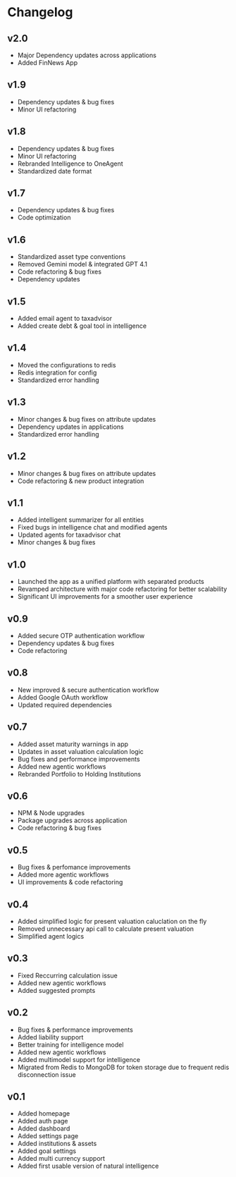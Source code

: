 # Changelog

## v2.0

- Major Dependency updates across applications
- Added FinNews App

## v1.9

- Dependency updates & bug fixes
- Minor UI refactoring

## v1.8

- Dependency updates & bug fixes
- Minor UI refactoring
- Rebranded Intelligence to OneAgent
- Standardized date format

## v1.7

- Dependency updates & bug fixes
- Code optimization

## v1.6

- Standardized asset type conventions
- Removed Gemini model & integrated GPT 4.1
- Code refactoring & bug fixes
- Dependency updates

## v1.5

- Added email agent to taxadvisor
- Added create debt & goal tool in intelligence

## v1.4

- Moved the configurations to redis
- Redis integration for config
- Standardized error handling

## v1.3

- Minor changes & bug fixes on attribute updates
- Dependency updates in applications
- Standardized error handling

## v1.2

- Minor changes & bug fixes on attribute updates
- Code refactoring & new product integration

## v1.1

- Added intelligent summarizer for all entities
- Fixed bugs in intelligence chat and modified agents
- Updated agents for taxadvisor chat
- Minor changes & bug fixes

## v1.0

- Launched the app as a unified platform with separated products
- Revamped architecture with major code refactoring for better scalability
- Significant UI improvements for a smoother user experience

## v0.9

- Added secure OTP authentication workflow
- Dependency updates & bug fixes
- Code refactoring

## v0.8

- New improved & secure authentication workflow
- Added Google OAuth workflow
- Updated required dependencies

## v0.7

- Added asset maturity warnings in app
- Updates in asset valuation calculation logic
- Bug fixes and performance improvements
- Added new agentic workflows
- Rebranded Portfolio to Holding Institutions

## v0.6

- NPM & Node upgrades
- Package upgrades across application
- Code refactoring & bug fixes

## v0.5

- Bug fixes & perfomance improvements
- Added more agentic workflows
- UI improvements & code refactoring

## v0.4

- Added simplified logic for present valuation caluclation on the fly
- Removed unnecessary api call to calculate present valuation
- Simplified agent logics

## v0.3

- Fixed Reccurring calculation issue
- Added new agentic workflows
- Added suggested prompts

## v0.2

- Bug fixes & performance improvements
- Added liability support
- Better training for intelligence model
- Added new agentic workflows
- Added multimodel support for intelligence
- Migrated from Redis to MongoDB for token storage due to frequent redis disconnection issue

## v0.1

- Added homepage
- Added auth page
- Added dashboard
- Added settings page
- Added institutions & assets
- Added goal settings
- Added multi currency support
- Added first usable version of natural intelligence
